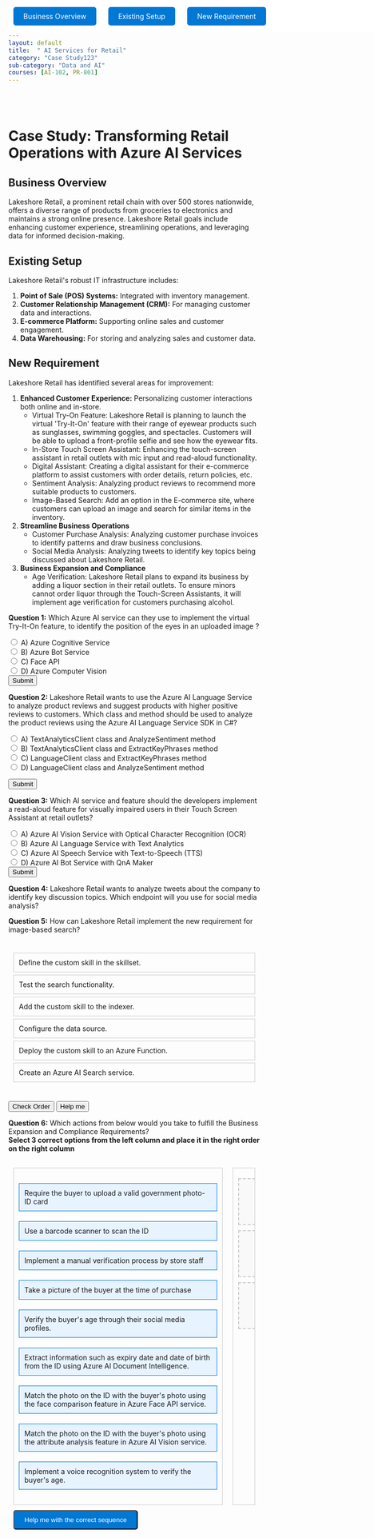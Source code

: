```yaml
---
layout: default
title:  " AI Services for Retail"
category: "Case Study123"
sub-category: "Data and AI"
courses: [AI-102, PR-801]
---
```


<div class="fixed-buttons">

  <a href="#business" class="button">Business Overview</a>
  <a href="#existing" class="button">Existing Setup</a>
  <a href="#new" class="button">New Requirement</a>
</div>


<br><br>


# Case Study: Transforming Retail Operations with Azure AI Services

## Business Overview
<a id="business"></a>
Lakeshore Retail, a prominent retail chain with over 500 stores nationwide, offers a diverse range of products from groceries to electronics and maintains a strong online presence. Lakeshore Retail goals include enhancing customer experience, streamlining operations, and leveraging data for informed decision-making.

## Existing Setup
<a id="existing"></a>
Lakeshore Retail's robust IT infrastructure includes:
1. **Point of Sale (POS) Systems:** Integrated with inventory management.
2. **Customer Relationship Management (CRM):** For managing customer data and interactions.
3. **E-commerce Platform:** Supporting online sales and customer engagement.
4. **Data Warehousing:** For storing and analyzing sales and customer data.

## New Requirement
<a id="new"></a>
Lakeshore Retail has identified several areas for improvement:
1. **Enhanced Customer Experience:** Personalizing customer interactions both online and in-store.
   - Virtual Try-On Feature: Lakeshore Retail is planning to launch the virtual 'Try-It-On' feature with their range of eyewear products such as sunglasses, swimming goggles, and spectacles. Customers will be able to upload a front-profile selfie and see how the eyewear fits.<br>
   - In-Store Touch Screen Assistant: Enhancing the touch-screen assistant in retail outlets with mic input and read-aloud functionality.<br>
   - Digital Assistant: Creating a digital assistant for their e-commerce platform to assist customers with order details, return policies, etc.<br>
   - Sentiment Analysis: Analyzing product reviews to recommend more suitable products to customers.<br>
   - Image-Based Search: Add an option in the E-commerce site, where customers can upload an image and search for similar items in the inventory.<br>
2. **Streamline Business Operations**
    - Customer Purchase Analysis: Analyzing customer purchase invoices to identify patterns and draw business conclusions.<br>
    - Social Media Analysis: Analyzing tweets to identify key topics being discussed about Lakeshore Retail.<br>
3. **Business Expansion and Compliance**
    - Age Verification: Lakeshore Retail plans to expand its business by adding a liquor section in their retail outlets. To ensure minors cannot order liquor through the Touch-Screen Assistants, it will implement age verification for customers purchasing alcohol.<br>

 

**Question 1:** Which Azure AI service can they use to implement the virtual Try-It-On feature, to identify the position of the eyes in an uploaded image ?
<form id="quizForm1">
  <input type="radio" id="q1a" name="q1" value="A">
  <label for="q1a">A) Azure Cognitive Service </label><br>
  <input type="radio" id="q1b" name="q1" value="B">
  <label for="q1b">B) Azure Bot Service</label><br>
  <input type="radio" id="q1c" name="q1" value="C">
  <label for="q1c">C) Face API </label><br>
  <input type="radio" id="q1d" name="q1" value="D">
  <label for="q1d">D) Azure Computer Vision </label><br>
  <button type="button" onclick="checkAnswer('q1', 'C', 'result1')" class="styled-button">Submit</button>
</form>
<p id="result1"></p>

**Question 2:** Lakeshore Retail wants to use the Azure AI Language Service to analyze product reviews and suggest products with higher positive reviews to customers. Which class and method should be used to analyze the product reviews using the Azure AI Language Service SDK in C#?
<form id="quizForm2">
  <input type="radio" id="q2a" name="q2" value="A">
  <label for="q2a">A) TextAnalyticsClient class and AnalyzeSentiment method </label><br>
  <input type="radio" id="q2b" name="q2" value="B">
  <label for="q2b">B) TextAnalyticsClient class and ExtractKeyPhrases method</label><br>
  <input type="radio" id="q2c" name="q2" value="C">
  <label for="q2c">C) LanguageClient class and ExtractKeyPhrases method</label><br>
  <input type="radio" id="q2d" name="q2" value="D">
  <label for="q2d">D) LanguageClient class and AnalyzeSentiment method </label><br>

  <button type="button" onclick="checkAnswer('q2', 'A', 'result2')" class="styled-button">Submit</button>
</form>

<p id="result2"></p>

**Question 3:** Which AI service and feature should the developers implement a read-aloud feature for visually impaired users in their Touch Screen Assistant at retail outlets?

<form id="quizForm3">
  <input type="radio" id="q3a" name="q3" value="A">
  <label for="q3a">A) Azure AI Vision Service with Optical Character Recognition (OCR) </label><br>
  <input type="radio" id="q3b" name="q3" value="B">
  <label for="q3b">B) Azure AI Language Service with Text Analytics</label><br>
  <input type="radio" id="q3c" name="q3" value="C">
  <label for="q3c">C) Azure AI Speech Service with Text-to-Speech (TTS) </label><br>
  <input type="radio" id="q3d" name="q3" value="D">
  <label for="q3d">D) Azure AI Bot Service with QnA Maker </label><br>
  <button type="button" onclick="checkAnswer('q3', 'C', 'result3')" class="styled-button">Submit</button>
</form>

<p id="result3"></p>

**Question 4:** Lakeshore Retail wants to analyze tweets about the company to identify key discussion topics. Which endpoint will you use for social media analysis?

**Question 5:** How can Lakeshore Retail implement the new requirement for image-based search?

<div class="column1">
  <ul id="sortable-setup" class="styled-list">
    <li class="ui-state-default" data-order="4">Define the custom skill in the skillset.</li>
    <li class="ui-state-default" data-order="6">Test the search functionality.</li>
    <li class="ui-state-default" data-order="5">Add the custom skill to the indexer.</li>
    <li class="ui-state-default" data-order="2">Configure the data source.</li>
    <li class="ui-state-default" data-order="3">Deploy the custom skill to an Azure Function.</li>
    <li class="ui-state-default" data-order="1">Create an Azure AI Search service.</li>
  </ul>
</div>  

<button onclick="checkOrderSetup()">Check Order</button>
<button onclick="helpMeSetup()">Help me</button>
<p id="feedback-setup"></p>


**Question 6:** Which actions from below would you take to fulfill the Business Expansion and Compliance Requirements?<br>
**Select 3 correct options from the left column and place it in the right order on the right column**


<div class="container">
  <!-- Left Column -->
  <div class="column" id="left-column">
    <div class="draggable-item" draggable="true" id="item1">Require the buyer to upload a valid government photo-ID card</div>
    <div class="draggable-item" draggable="true" id="item2">Use a barcode scanner to scan the ID</div>
    <div class="draggable-item" draggable="true" id="item3">Implement a manual verification process by store staff</div>
    <div class="draggable-item" draggable="true" id="item4">Take a picture of the buyer at the time of purchase</div>
    <div class="draggable-item" draggable="true" id="item5">Verify the buyer's age through their social media profiles.</div>
    <div class="draggable-item" draggable="true" id="item6">Extract information such as expiry date and date of birth from the ID using Azure AI Document Intelligence.</div>
    <div class="draggable-item" draggable="true" id="item7">Match the photo on the ID with the buyer's photo using the face comparison feature in Azure Face API service.</div>
    <div class="draggable-item" draggable="true" id="item8">Match the photo on the ID with the buyer's photo using the attribute analysis feature in Azure AI Vision service.</div>
    <div class="draggable-item" draggable="true" id="item9">Implement a voice recognition system to verify the buyer's age.</div>    
  </div>

  <!-- Right Column -->
  <div class="column" id="right-column">
    <div class="placeholder" id="placeholder1" data-accept="item1"></div>
    <div class="placeholder" id="placeholder2" data-accept="item6"></div>
    <div class="placeholder" id="placeholder3" data-accept="item7"></div>
  </div>
</div>
<button class="button" id="helpButton">Help me with the correct sequence</button>

  <script src="https://code.jquery.com/jquery-3.6.0.min.js"></script>
  <script src="https://code.jquery.com/ui/1.12.1/jquery-ui.min.js"></script>
  <link rel="stylesheet" href="https://code.jquery.com/ui/1.12.1/themes/base/jquery-ui.css">
<script>
  function checkAnswer(question, correctAnswer, resultId) {
    var radios = document.getElementsByName(question);
    var result = document.getElementById(resultId);
    var selected = false;

    for (var i = 0; i < radios.length; i++) {
      if (radios[i].checked) {
        selected = true;
        if (radios[i].value === correctAnswer) {
          result.textContent = 'Correct!';
          result.style.color = 'green';
        } else {
          result.textContent = 'Incorrect. Try again!';
          result.style.color = 'red';
        }
        break;
      }
    }

    if (!selected) {
      result.textContent = 'Please select an answer.';
      result.style.color = 'orange';
    }
  }


      $(function() {
      $("#sortable-setup").sortable();
      $("#sortable-setup").disableSelection();
    });

    function checkOrderSetup() {
      var items = $("#sortable-setup li");
      var correct = true;
      items.each(function(index) {
        if ($(this).data("order") !== index + 1) {
          correct = false;
        }
      });
      var feedback = document.getElementById("feedback-setup");
      if (correct) {
        feedback.textContent = "Correct order!";
        feedback.style.color = "green";
      } else {
        feedback.textContent = "Incorrect order. Try again.";
        feedback.style.color = "red";
      }
    }

    function helpMeSetup() {
      var items = $("#sortable-setup li").sort(function(a, b) {
        return $(a).data("order") - $(b).data("order");
      });
      $("#sortable-setup").html(items);
      document.getElementById("feedback-setup").textContent = "Here is the correct order.";
      document.getElementById("feedback-setup").style.color = "blue";
    }

     // Add drag-and-drop functionality
  const draggableItems = document.querySelectorAll('.draggable-item');
  const placeholders = document.querySelectorAll('.placeholder');

  draggableItems.forEach((item) => {
    item.addEventListener('dragstart', (e) => {
      e.dataTransfer.setData('text/plain', e.target.id);
      setTimeout(() => {
        item.style.display = 'none';
      }, 0);
    });

    item.addEventListener('dragend', (e) => {
      item.style.display = 'block';
    });
  });

  placeholders.forEach((placeholder) => {
    placeholder.addEventListener('dragover', (e) => {
      e.preventDefault();
      placeholder.classList.add('over');
    });

    placeholder.addEventListener('dragleave', (e) => {
      placeholder.classList.remove('over');
    });

    placeholder.addEventListener('drop', (e) => {
      e.preventDefault();
      const itemId = e.dataTransfer.getData('text/plain');
      const draggedItem = document.getElementById(itemId);

       if (placeholder.dataset.accept === itemId) {
        placeholder.appendChild(draggedItem);
        placeholder.classList.remove('over');
        placeholder.textContent = `${draggedItem.textContent}`;
      } else {
        alert(`Incorrect option, Try again !`);
        placeholder.classList.remove('over');
      }
      
      
    });
  });

 const helpButton = document.getElementById('helpButton');
  helpButton.addEventListener('click', () => {
    placeholders.forEach((placeholder) => {
      const correctItemId = placeholder.dataset.accept;
      const correctItem = document.getElementById(correctItemId);

      if (!placeholder.contains(correctItem)) {
        placeholder.appendChild(correctItem);
        placeholder.textContent = `${correctItem.textContent}`;
      }
    });
  });

  
</script>

<style>
.fixed-buttons {
  position: fixed;
  top: 0;
  width: 100%;
  background-color: white; /* Optional: to match the background */
  display: flex;
  padding: 10px 0;
  z-index: 1000; /* Ensure it stays on top of other content */
}

.button {
  margin: 0 10px;
  padding: 10px 20px;
  background-color: #0078d4;
  color: white;
  text-decoration: none;
  border-radius: 5px;
}

.button:hover {
  background-color: #0056b3;
}

    .column1 {
      flex: 1;
      padding: 10px;
    }

    .styled-list {
      list-style-type: none;
      padding: 0;
    }
    .styled-list li {
      margin: 5px 0;
      padding: 10px;
      border: 1px solid #ccc;
      cursor: move;
    }

    .container {
    display: flex;
    justify-content: space-around;
    margin-top: 20px;
  }

  .column {
    flex: 1;
    margin: 10px;
    padding: 10px;
    border: 1px solid #ccc;
    min-height: 300px;
  }

  .draggable-item {
    margin: 20px 0;
    padding: 10px;
    border: 1px solid #0078d4;
    background-color: #e7f3ff;
    cursor: grab;
  }

  .placeholder {
    margin: 10px 0;
    padding: 20px;
    border: 2px dashed #ccc;
    background-color: #f9f9f9;
    text-align: center;
    min-height: 50px;
  }

  .placeholder.over {
    border-color: #0078d4;
    background-color: #d4e8ff;
  }

</style>
